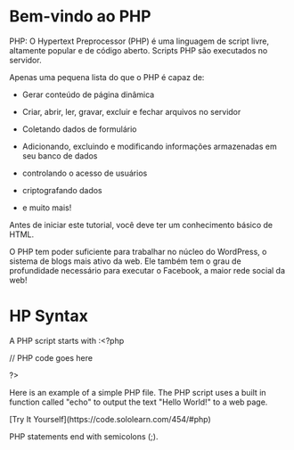 
# Bem-vindo ao PHP

  

PHP: O Hypertext Preprocessor (PHP) é uma linguagem de script livre, altamente popular e de código aberto. Scripts PHP são executados no servidor.

  

Apenas uma pequena lista do que o PHP é capaz de:

- Gerar conteúdo de página dinâmica

- Criar, abrir, ler, gravar, excluir e fechar arquivos no servidor

- Coletando dados de formulário

- Adicionando, excluindo e modificando informações armazenadas em seu banco de dados

- controlando o acesso de usuários

- criptografando dados

- e muito mais!

  

Antes de iniciar este tutorial, você deve ter um conhecimento básico de HTML.

  

O PHP tem poder suficiente para trabalhar no núcleo do WordPress, o sistema de blogs mais ativo da web. Ele também tem o grau de profundidade necessário para executar o Facebook, a maior rede social da web!

  

# HP Syntax

  
  

A PHP script starts with <?php and ends with ?>:<?php

// PHP code goes here

?>

Here is an example of a simple PHP file. The PHP script uses a built in function called "echo" to output the text "Hello World!" to a web page.

<html>

<head>

<title>My First PHP Page</title>

</head>

<body>

<?php

echo "Hello World!";

?>

</body>

</html>[Try It Yourself](https://code.sololearn.com/454/#php)

  
PHP statements end with semicolons (;).
<!--stackedit_data:
eyJoaXN0b3J5IjpbLTgwMDYzOTY5MCwtMTc3MTcxMDkzLDIxOD
AwMDI3OV19
-->